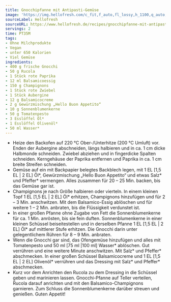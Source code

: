 ```yaml
---
title: Gnocchipfanne mit Antipasti-Gemüse
image: 'https://img.hellofresh.com/c_fit,f_auto,fl_lossy,h_1100,q_auto,w_2600/hellofresh_s3/image/gnocchipfanne-mit-antipasti-gemuse-bc016828.jpg'
sourceLabel: Hellofresh
sourceURL: https://www.hellofresh.de/recipes/gnocchipfanne-mit-antipasti-gemuse-62a879eb31e2f03d7102389e
servings: 2
time: PT35M
tags:
- Ohne Milchprodukte
- Vegan
- unter 650 Kalorien
- Viel Gemüse
ingredients:
- 400 g frische Gnocchi
- 50 g Rucola
- 1 Stück rote Paprika
- 12 ml Balsamicoessig
- 150 g Champignons
- 1 Stück rote Zwiebel
- 1 Stück Aubergine
- 12 g Balsamicocreme
- 2 g Gewürzmischung „Hello Buon Appetito“
- 10 g Sonnenblumenkerne
- 50 g Tomatenpesto
- 3 Esslöffel Öl*
- 1 Esslöffel Olivenöl*
- 50 ml Wasser*
---
```


- Heize den Backofen auf 220 °C Ober-/Unterhitze (200 °C Umluft) vor.  Enden der Aubergine abschneiden, längs halbieren und in ca. 1 cm dicke Halbmonde schneiden.  Zwiebel abziehen und in fingerdicke Spalten schneiden.  Kerngehäuse der Paprika entfernen und Paprika in ca. 1 cm breite Streifen schneiden.
- Gemüse auf ein mit Backpapier belegtes Backblech legen, mit 1 EL [1,5 EL | 2 EL] Öl\*, Gewürzmischung „Hello Buon Appetito“ und etwas Salz\* und Pfeffer\* vermengen. Alles zusammen für 20 – 25 Min. backen, bis das Gemüse gar ist.
- Champignons je nach Größe halbieren oder vierteln. In einem kleinen Topf 1 EL [1,5 EL | 2 EL] Öl\* erhitzen, Champignons hinzufügen und für 2 – 3 Min. anschwitzen.  Mit dem Balsamico-Essig ablöschen und für weitere 1 – 2 Min. anbraten, bis die Flüssigkeit verdunstet ist.
- In einer großen Pfanne ohne Zugabe von Fett die Sonnenblumenkerne für ca. 1 Min. anrösten, bis sie fein duften.  Sonnenblumenkerne in einer kleinen Schüssel beiseitestellen und in derselben Pfanne 1 EL [1,5 EL | 2 EL] Öl\* auf mittlerer Stufe erhitzen.  Die Gnocchi darin unter gelegentlichem Rühren für 8 – 9 Min. anbraten.
- Wenn die Gnocchi gar sind, das Ofengemüse hinzufügen und alles mit Tomatenpesto und 50 ml [75 ml |100 ml] Wasser\* ablöschen. Gut verrühren und eine weitere Minute anschwitzen. Mit Salz\* und Pfeffer\* abschmecken.  In einer großen Schüssel Balsamicocreme und 1 EL [1,5 EL | 2 EL] Olivenöl\* verrühren und das Dressing mit Salz\* und Pfeffer\* abschmecken.
- Kurz vor dem Anrichten den Rucola zu dem Dressing in die Schüssel geben und marinieren lassen.  Gnocchi-Pfanne auf Teller verteilen, Rucola darauf anrichten und mit den Balsamico-Champignons garnieren. Zum Schluss die Sonnenblumenkerne darüber streuen und genießen.  Guten Appetit!
